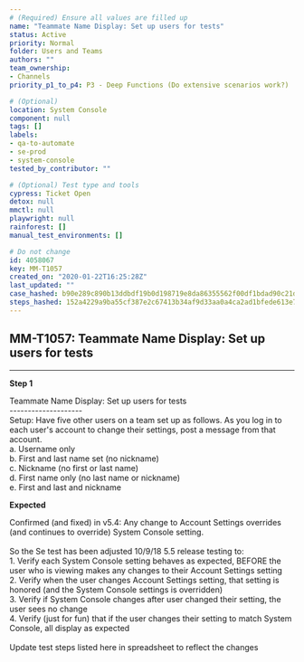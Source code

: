 ```yaml
---
# (Required) Ensure all values are filled up
name: "Teammate Name Display: Set up users for tests"
status: Active
priority: Normal
folder: Users and Teams
authors: ""
team_ownership: 
- Channels
priority_p1_to_p4: P3 - Deep Functions (Do extensive scenarios work?)

# (Optional)
location: System Console
component: null
tags: []
labels: 
- qa-to-automate
- se-prod
- system-console
tested_by_contributor: ""

# (Optional) Test type and tools
cypress: Ticket Open
detox: null
mmctl: null
playwright: null
rainforest: []
manual_test_environments: []

# Do not change
id: 4058067
key: MM-T1057
created_on: "2020-01-22T16:25:28Z"
last_updated: ""
case_hashed: b90e289c890b13ddbdf19b0d198719e8da86355562f00df1bdad90c21dc296bee97cad7b5638420cef9aae9d93e07cb0
steps_hashed: 152a4229a9ba55cf387e2c67413b34af9d33aa0a4ca2ad1bfede613e7ad7f8cbbfa102486b7c1a79832f423d89170be9
---
```


<!-- (Auto-generated) Based on frontmatter's "key" and "name" -->

## MM-T1057: Teammate Name Display: Set up users for tests

---

**Step 1**

Teammate Name Display: Set up users for tests\
\--------------------\
Setup: Have five other users on a team set up as follows. As you log in to each user's account to change their settings, post a message from that account.\
a. Username only\
b. First and last name set (no nickname)\
c. Nickname (no first or last name)\
d. First name only (no last name or nickname)\
e. First and last and nickname

**Expected**

Confirmed (and fixed) in v5.4: Any change to Account Settings overrides (and continues to override) System Console setting.\
\
So the Se test has been adjusted 10/9/18 5.5 release testing to:\
1\. Verify each System Console setting behaves as expected, BEFORE the user who is viewing makes any changes to their Account Settings setting\
2\. Verify when the user changes Account Settings setting, that setting is honored (and the System Console settings is overridden)\
3\. Verify if System Console changes after user changed their setting, the user sees no change\
4\. Verify (just for fun) that if the user changes their setting to match System Console, all display as expected\
\
Update test steps listed here in spreadsheet to reflect the changes
